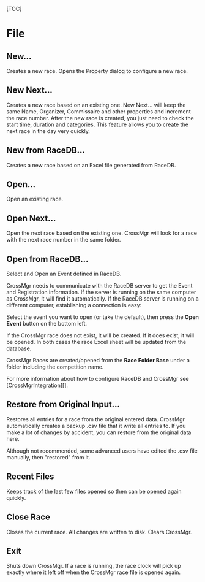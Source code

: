 
[TOC]

# File

## New...
Creates a new race.  Opens the Property dialog to configure a new race.

## New Next...
Creates a new race based on an existing one.  New Next... will keep the same Name, Organizer, Commissaire and other properties and increment the race number.
After the new race is created, you just need to check the start time, duration and categories.
This feature allows you to create the next race in the day very quickly.

## New from RaceDB...
Creates a new race based on an Excel file generated from RaceDB.

## Open...
Open an existing race.

## Open Next...
Open the next race based on the existing one.  CrossMgr will look for a race with the next race number in the same folder.

## Open from RaceDB...
Select and Open an Event defined in RaceDB.

CrossMgr needs to communicate with the RaceDB server to get the Event and Registration information.
If the server is running on the same computer as CrossMgr, it will find it automatically.
If the RaceDB server is running on a different computer, establishing a connection is easy:

Select the event you want to open (or take the default), then press the __Open Event__ button on the bottom left.

If the CrossMgr race does not exist, it will be created.  If it does exist, it will be opened.  In both cases the race Excel sheet will be updated from the database.

CrossMgr Races are created/opened from the __Race Folder Base__ under a folder including the competition name.

For more information about how to configure RaceDB and CrossMgr see [CrossMgrIntegration][].

## Restore from Original Input...
Restores all entries for a race from the original entered data.  CrossMgr automatically creates a backup .csv file that it write all entries to.  If you make a lot of changes by accident, you can restore from the original data here.

Although not recommended, some advanced users have edited the .csv file manually, then "restored" from it.

## Recent Files
Keeps track of the last few files opened so then can be opened again quickly.

## Close Race
Closes the current race.  All changes are written to disk.  Clears CrossMgr.

## Exit
Shuts down CrossMgr.  If a race is running, the race clock will pick up exactly where it left off when the CrossMgr race file is opened again.

